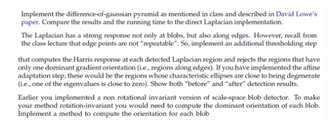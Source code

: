 ![Question 1](https://github.com/ykamoji/adanced-blob-detection/blob/main/img_refs/question_1.png?raw=true)
![Question 2](https://github.com/ykamoji/adanced-blob-detection/blob/main/img_refs/question_2.png?raw=true)